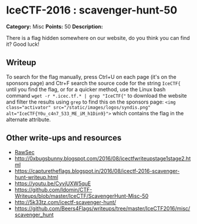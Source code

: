# IceCTF-2016 : scavenger-hunt-50

**Category:** Misc
**Points:** 50
**Description:**

There is a flag hidden somewhere on our website, do you think you can find it? Good luck!

## Writeup

To search for the flag manually, press Ctrl+U on each page (it's on the sponsors page) and Ctr+F search the source code for the string `IceCTF{` until you find the flag, or for a quicker method, use the Linux bash command `wget -r *.icec.tf.* | grep "IceCTF{"` to download the website and filter the results using `grep` to find this on the sponsors page: `<img class="activator" src="/static/images/logos/syndis.png" alt="IceCTF{Y0u_c4n7_533_ME_iM_h1Din9}">` which contains the flag in the alternate attribute.

## Other write-ups and resources

* [RawSec](https://rawsec.ml/en/IceCTF-50-Scavenger-Hunt-Misc/)
* http://0xbugsbunny.blogspot.com/2016/08/icectfwriteupstage1stage2.html
* https://capturetheflags.blogspot.in/2016/08/icectf-2016-scavenger-hunt-writeup.html
* https://youtu.be/CyvjUXW5quE
* https://github.com/Idomin/CTF-Writeups/blob/master/IceCTF/ScavengerHunt-Misc-50
* http://5k33tz.com/icectf-scavenger-hunt/
* https://github.com/Beers4Flags/writeups/tree/master/IceCTF2016/misc/scavenger_hunt
